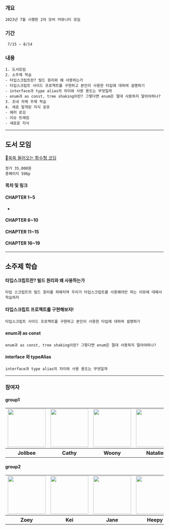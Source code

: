 ### 개요
```
2023년 7월 시행한 2차 모비 커뮤니티 모임
```

### 기간
```
 7/15 ~ 8/14
```

### 내용
```
1. 도서모임
2. 소주제 학습
- 타입스크립트란? 빌드 원리와 왜 사용하는가
- 타입스크립트 사이드 프로젝트를 구현하고 본인이 사용한 타입에 대하여 설명하기
- interface과 type alias의 차이와 사용 용도는 무엇일까
- enum과 as const, tree shaking이란? 그렇다면 enum은 절대 사용하지 말아야하나?
3. 조내 자체 주제 학습
4. 새로 알게된 지식 공유
- 에러 로깅
- 이슈 트래킹
- 새로운 지식
```

<hr/>

## 도서 모임
<a href="https://www.yes24.com/Product/Goods/108748841">쏙쏙 들어오는 함수형 코딩</a>
```
정가 35,000원
총페이지 596p
```
#### 목차 및 링크

#### CHAPTER 1~5 
-

#### CHAPTER 6~10

#### CHAPTER 11~15

#### CHAPTER 16~19

<hr/>

## 소주제 학습

#### 타입스크립트란? 빌드 원리와 왜 사용하는가
```
타입 스크립트의 빌드 원리를 파해치며 우리가 타입스크립트를 사용해야만 하는 이유에 대해서 학습하자
```

#### 타입스크립트 프로젝트를 구현해보자!
```
타입스크립트 사이드 프로젝트를 구현하고 본인이 사용한 타입에 대하여 설명하기
```

#### enum과 as const
```
enum과 as const, tree shaking이란? 그렇다면 enum은 절대 사용하지 말아야하나?
```

#### interface 와 typeAlias
```
interface과 type alias의 차이와 사용 용도는 무엇일까
```

<hr/>

### 참여자

#### group1
<table>
  <tr>
    <td>
      <a href="https://github.com/JuramLee">
        <img src="https://avatars.githubusercontent.com/u/113501460?v=4" width="120px" height="120px"/>
      </a>  
    </td>
    <td>
      <a href="https://github.com/HyunseoKoo">
        <img src="https://avatars.githubusercontent.com/u/117560047?v=4" width="120px" height="120px"/>
      </a>
    </td>
    <td>
      <a href="https://github.com/Doeunnkimm">
        <img src="https://avatars.githubusercontent.com/u/112946860?v=4" width="120px" height="120px"/>
      </a>
    </td>
    <td>
      <a href="https://github.com/nasilKiM">
        <img src="https://avatars.githubusercontent.com/u/117559842?v=4" width="120px" height="120px"/>
      </a>
    </td>
    <td>
      <a href="https://github.com/seonyeong719">
        <img src="https://avatars.githubusercontent.com/u/117560052?v=4" width="120px" height="120px"/>
      </a>
    </td>
  </tr>
  <tr>
    <th>
      Jolibee
    </th>
    <th>
      Cathy
    </th>
    <th>
      Woony
    </th>
    <th>
       Natalie
    </th>
     <th>
       Celine
    </th>
  </tr>
</table>

#### group2

<table>
  <tr>
    <td>
      <a href="https://github.com/zivivle">
        <img src="https://avatars.githubusercontent.com/u/123868471?v=4" width="120px" height="120px"/>
      </a>  
    </td>
    <td>
      <a href="https://github.com/yesoryeseul">
        <img src="https://avatars.githubusercontent.com/u/123865139?v=4" width="120px" height="120px"/>
      </a>
    </td>
    <td>
      <a href="https://github.com/JeongwooHam">
        <img src="https://avatars.githubusercontent.com/u/123251211?v=4" width="120px" height="120px"/>
      </a>
    </td>
    <td>
      <a href="https://github.com/Sueddd">
        <img src="https://avatars.githubusercontent.com/u/111338578?v=4" width="120px" height="120px"/>
      </a>
    </td>
  </tr>
  <tr>
    <th>
      Zoey
    </th>
    <th>
      Kei
    </th>
    <th>
      Jane
    </th>
    <th>
      Heepy
    </th>
  </tr>
</table>






